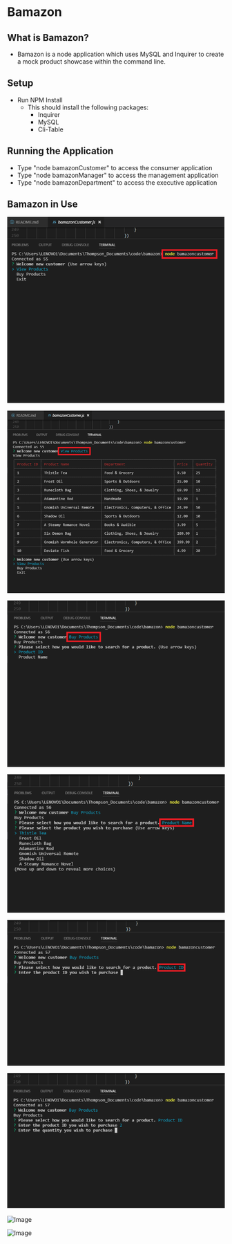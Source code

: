 # Bamazon

## What is Bamazon?
- Bamazon is a node application which uses MySQL and Inquirer to create a mock product showcase within the command line.

## Setup
- Run NPM Install
    + This should install the following packages:
        - Inquirer
        - MySQL
        - Cli-Table

## Running the Application
- Type "node bamazonCustomer" to access the consumer application
- Type "node bamazonManager" to access the management application
- Type "node bamazonDepartment" to access the executive application

## Bamazon in Use

![Image](./assets/images/bamazonStart.png)

![Image](./assets/images/bamazonView.png)

![Image](./assets/images/bamazonBuy.png)

![Image](./assets/images/bamazonBuyName.png)

![Image](./assets/images/bamazonBuyId.png)

![Image](./assets/images/bamazonBuyQty.png)

![Image](./assets/images/bamazonCart.png)

![Image](./assets/images/bamazonCartCheck.png)
